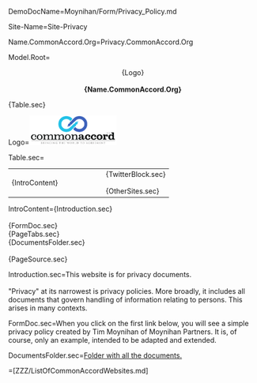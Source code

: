 DemoDocName=Moynihan/Form/Privacy_Policy.md

Site-Name=Site-Privacy

Name.CommonAccord.Org=Privacy.CommonAccord.Org

Model.Root=<p align="center">{Logo}<br><br><b>{Name.CommonAccord.Org}</b></center></p>{Table.sec}

Logo=<img src="visual/cmacc-trans.png" style="width:35%" />

Table.sec=<table><tr><td width="50%">{IntroContent}</td><td>   </td><td>{TwitterBlock.sec}<br><br>{OtherSites.sec}</td></tr></table>

IntroContent={Introduction.sec}<br><br>{FormDoc.sec}<br>{PageTabs.sec}<br>{DocumentsFolder.sec}<br><br>{PageSource.sec}

Introduction.sec=This website is for privacy documents.<br><br>"Privacy" at its narrowest is privacy policies.  More broadly, it includes all documents that govern handling of information relating to persons.  This arises in many contexts.

FormDoc.sec=When you click on the first link below, you will see a simple privacy policy created by Tim Moynihan of Moynihan Partners</a>.  It is, of course, only an example, intended to be adapted and extended. 
 
DocumentsFolder.sec=<a href="index.php?action=list&file=/">Folder with all the documents.</a>

=[ZZZ/ListOfCommonAccordWebsites.md]